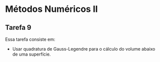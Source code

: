# Métodos Numéricos II

## Tarefa 9

Essa tarefa consiste em:

- Usar quadratura de Gauss-Legendre para o cálculo do volume abaixo de uma superfície.

